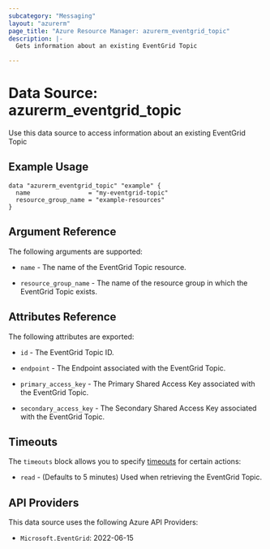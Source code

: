 ```yaml
---
subcategory: "Messaging"
layout: "azurerm"
page_title: "Azure Resource Manager: azurerm_eventgrid_topic"
description: |-
  Gets information about an existing EventGrid Topic

---
```


# Data Source: azurerm_eventgrid_topic

Use this data source to access information about an existing EventGrid Topic

## Example Usage

```hcl
data "azurerm_eventgrid_topic" "example" {
  name                = "my-eventgrid-topic"
  resource_group_name = "example-resources"
}
```

## Argument Reference

The following arguments are supported:

* `name` - The name of the EventGrid Topic resource.

* `resource_group_name` - The name of the resource group in which the EventGrid Topic exists.

## Attributes Reference

The following attributes are exported:

* `id` - The EventGrid Topic ID.

* `endpoint` - The Endpoint associated with the EventGrid Topic.

* `primary_access_key` - The Primary Shared Access Key associated with the EventGrid Topic.

* `secondary_access_key` - The Secondary Shared Access Key associated with the EventGrid Topic.

## Timeouts

The `timeouts` block allows you to specify [timeouts](https://www.terraform.io/language/resources/syntax#operation-timeouts) for certain actions:

* `read` - (Defaults to 5 minutes) Used when retrieving the EventGrid Topic.

## API Providers
<!-- This section is generated, changes will be overwritten -->
This data source uses the following Azure API Providers:

* `Microsoft.EventGrid`: 2022-06-15
